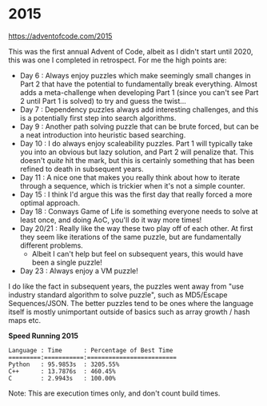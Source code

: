 # 2015

https://adventofcode.com/2015

This was the first annual Advent of Code, albeit as I didn't start until 2020, this was one I completed in retrospect.  For me the high points are:

- Day 6     : Always enjoy puzzles which make seemingly small changes in Part 2 that have the potential to fundamentally break everything.  Almost adds a meta-challenge when developing Part 1 (since you can't see Part 2 until Part 1 is solved) to try and guess the twist...
- Day 7     : Dependency puzzles always add interesting challenges, and this is a potentially first step into search algorithms.
- Day 9     : Another path solving puzzle that can be brute forced, but can be a neat introduction into heuristic based searching.
- Day 10    : I do always enjoy scaleability puzzles.  Part 1 will typically take you into an obvious but lazy solution, and Part 2 will penalize that.  This doesn't *quite* hit the mark, but this is certainly something that has been refined to death in subsequent years.
- Day 11    : A nice one that makes you really think about how to iterate through a sequence, which is trickier when it's not a simple counter.
- Day 15    : I think I'd argue this was the first day that really forced a more optimal approach.
- Day 18    : Conways Game of Life is something everyone needs to solve at least once, and doing AoC, you'll do it way more times!
- Day 20/21 : Really like the way these two play off of each other.  At first they seem like iterations of the same puzzle, but are fundamentally different problems.
  - Albeit I can't help but feel on subsequent years, this would have been a single puzzle!
- Day 23    : Always enjoy a VM puzzle!

I do like the fact in subsequent years, the puzzles went away from "use industry standard algorithm to solve puzzle", such as MD5/Escape Sequences/JSON.  The better puzzles tend to be ones where the language itself is mostly unimportant outside of basics such as array growth / hash maps etc.

**Speed Running 2015**

    Language : Time      : Percentage of Best Time
    =========:===========:=========================
    Python   : 95.9853s  : 3205.55%
    C++      : 13.7876s  : 460.45%
    C        : 2.9943s   : 100.00%

Note: This are execution times only, and don't count build times.
